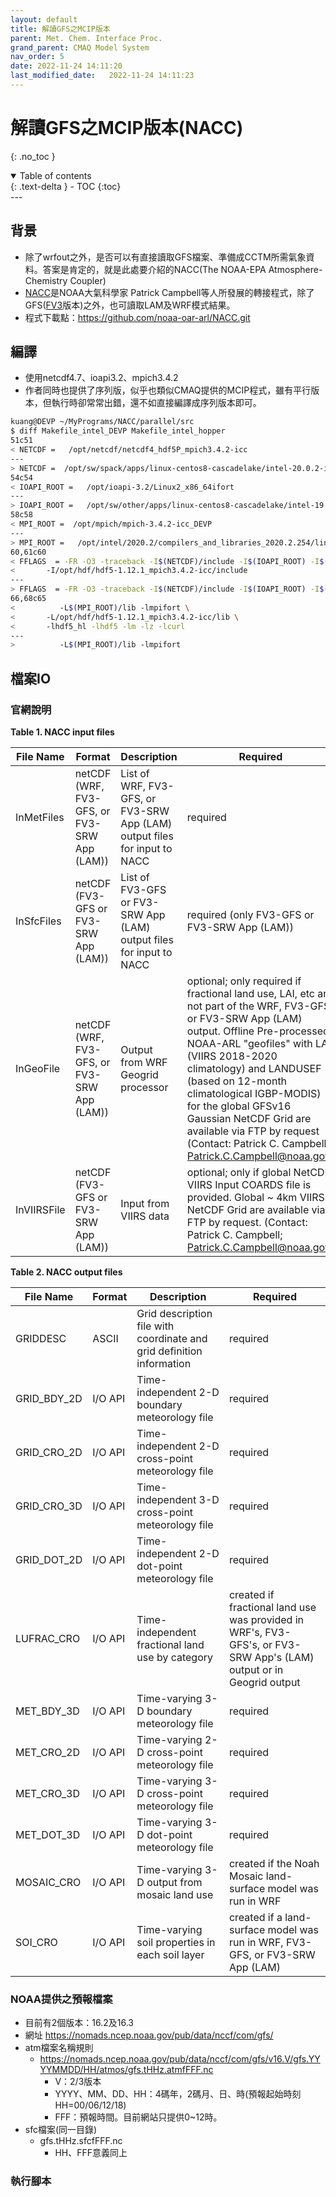 ```yaml
---
layout: default
title: 解讀GFS之MCIP版本
parent: Met. Chem. Interface Proc.
grand_parent: CMAQ Model System
nav_order: 5
date: 2022-11-24 14:11:20
last_modified_date:   2022-11-24 14:11:23
---
```


# 解讀GFS之MCIP版本(NACC)
{: .no_toc }

<details open markdown="block">
  <summary>
    Table of contents
  </summary>
  {: .text-delta }
- TOC
{:toc}
</details>
---

## 背景

- 除了wrfout之外，是否可以有直接讀取GFS檔案、準備成CCTM所需氣象資料。答案是肯定的，就是此處要介紹的NACC(The NOAA-EPA Atmosphere-Chemistry Coupler)
- [NACC][NACC]是NOAA大氣科學家 Patrick Campbell等人所發展的轉接程式，除了GFS([FV3][FV3]版本)之外，也可讀取LAM及WRF模式結果。
- 程式下載點：https://github.com/noaa-oar-arl/NACC.git

## 編譯

- 使用netcdf4.7、ioapi3.2、mpich3.4.2
- 作者同時也提供了序列版，似乎也類似CMAQ提供的MCIP程式，雖有平行版本，但執行時卻常常出錯，還不如直接編譯成序列版本即可。

```bash
kuang@DEVP ~/MyPrograms/NACC/parallel/src
$ diff Makefile_intel_DEVP Makefile_intel_hopper
51c51
< NETCDF =   /opt/netcdf/netcdf4_hdf5P_mpich3.4.2-icc
---
> NETCDF =  /opt/sw/spack/apps/linux-centos8-cascadelake/intel-20.0.2-intel-mpi-2019.8.254/netcdf-c-4.7.4-wr/
54c54
< IOAPI_ROOT =   /opt/ioapi-3.2/Linux2_x86_64ifort
---
> IOAPI_ROOT =   /opt/sw/other/apps/linux-centos8-cascadelake/intel-19.1.2.254-impi-19.8.254/ioapi/3.2-spack
58c58
< MPI_ROOT =  /opt/mpich/mpich-3.4.2-icc_DEVP
---
> MPI_ROOT =   /opt/intel/2020.2/compilers_and_libraries_2020.2.254/linux/mpi/intel64
60,61c60
< FFLAGS  = -FR -O3 -traceback -I$(NETCDF)/include -I$(IOAPI_ROOT) -I$(MPI_ROOT)/include \
<       -I/opt/hdf/hdf5-1.12.1_mpich3.4.2-icc/include
---
> FFLAGS  = -FR -O3 -traceback -I$(NETCDF)/include -I$(IOAPI_ROOT) -I$(MPI_ROOT)/include
66,68c65
<          -L$(MPI_ROOT)/lib -lmpifort \
<       -L/opt/hdf/hdf5-1.12.1_mpich3.4.2-icc/lib \
<       -lhdf5_hl -lhdf5 -lm -lz -lcurl
---
>          -L$(MPI_ROOT)/lib -lmpifort
```

## 檔案IO

### 官網說明

**Table 1. NACC input files**

|**File Name**|**Format**|**Description**|**Required**|
|------------|------------------------------|-----------------------------------------------------|---------------------|
|InMetFiles|netCDF (WRF, FV3-GFS, or FV3-SRW App (LAM))|List of WRF, FV3-GFS, or FV3-SRW App (LAM) output files for input to NACC|required|
|InSfcFiles|netCDF (FV3-GFS or FV3-SRW App (LAM))|List of FV3-GFS or FV3-SRW App (LAM) output files for input to NACC|required (only FV3-GFS or FV3-SRW App (LAM))|
|InGeoFile|netCDF (WRF, FV3-GFS, or FV3-SRW App (LAM))|Output from WRF Geogrid processor | optional; only required if fractional land use, LAI, etc are not part of the WRF, FV3-GFS, or FV3-SRW App (LAM) output.  Offline Pre-processed NOAA-ARL "geofiles" with LAI (VIIRS 2018-2020 climatology) and LANDUSEF (based on 12-month climatological IGBP-MODIS) for the global GFSv16 Gaussian NetCDF Grid are available via FTP by request (Contact:  Patrick C. Campbell; Patrick.C.Campbell@noaa.gov)|
|InVIIRSFile|netCDF (FV3-GFS or FV3-SRW App (LAM))|Input from VIIRS data |optional; only if global NetCDF VIIRS Input COARDS file is provided. Global ~ 4km VIIRS NetCDF Grid are available via FTP by request. (Contact:  Patrick C. Campbell; Patrick.C.Campbell@noaa.gov)|

**Table 2. NACC output files**

|**File Name**|**Format**|**Description**|**Required**|
|--------------------|-----------------|------------------------------------------------------------------|---------------------------|
|GRIDDESC|ASCII|Grid description file with coordinate and grid definition information|required|
|GRID_BDY_2D|I/O API|Time-independent 2-D boundary meteorology file|required|
|GRID_CRO_2D|I/O API|Time-independent 2-D cross-point meteorology file|required|
|GRID_CRO_3D|I/O API|Time-independent 3-D cross-point meteorology file|required|
|GRID_DOT_2D|I/O API|Time-independent 2-D dot-point meteorology file|required|
|LUFRAC_CRO|I/O API|Time-independent fractional land use by category|created if fractional land use was provided in WRF's, FV3-GFS's, or FV3-SRW App's (LAM) output or in Geogrid output|
|MET_BDY_3D|I/O API|Time-varying 3-D boundary meteorology file|required|
|MET_CRO_2D|I/O API|Time-varying 2-D cross-point meteorology file|required|
|MET_CRO_3D|I/O API|Time-varying 3-D cross-point meteorology file|required|
|MET_DOT_3D|I/O API|Time-varying 3-D dot-point meteorology file|required|
|MOSAIC_CRO|I/O API|Time-varying 3-D output from mosaic land use|created if the Noah Mosaic land-surface model was run in WRF|
|SOI_CRO|I/O API|Time-varying soil properties in each soil layer|created if a land-surface model was run in WRF, FV3-GFS, or FV3-SRW App (LAM)|

### NOAA提供之預報檔案

- 目前有2個版本：16.2及16.3
- 網址 https://nomads.ncep.noaa.gov/pub/data/nccf/com/gfs/
- atm檔案名稱規則
  - https://nomads.ncep.noaa.gov/pub/data/nccf/com/gfs/v16.V/gfs.YYYYMMDD/HH/atmos/gfs.tHHz.atmfFFF.nc
    - V：2/3版本
    - YYYY、MM、DD、HH：4碼年，2碼月、日、時(預報起始時刻HH=00/06/12/18)
    - FFF：預報時間。目前網站只提供0~12時。
- sfc檔案(同一目錄)
  - gfs.tHHz.sfcfFFF.nc
    - HH、FFF意義同上

### 執行腳本

```bash
```

[NACC]: <https://github.com/noaa-oar-arl/NACC> "The NOAA-EPA Atmosphere-Chemistry Coupler (NACC) is adapted from the Meteorology-Chemistry Interface Processor (MCIP), and can ingest output from the Finite Volume Cubed Sphere (FV3) version of the Global Forecast System (GFS), Regional (i.e., Limited Area Model; LAM) FV3-based Short Range Weather (SRW)-Application, and the Weather Research and Forecasting WRF) Model to prepare the meteorology files that are used within the CMAQ Modeling System."
[FV3]: <https://www.gfdl.noaa.gov/fv3/> "Finite Volume Cubed Sphere，自2019年以後GFS已經使用此等網格形式"
